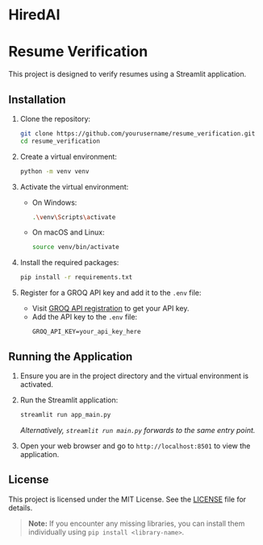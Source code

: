 # HiredAI

# Resume Verification

This project is designed to verify resumes using a Streamlit application.

## Installation

1. Clone the repository:
    ```sh
    git clone https://github.com/yourusername/resume_verification.git
    cd resume_verification
    ```

2. Create a virtual environment:
    ```sh
    python -m venv venv
    ```

3. Activate the virtual environment:

    - On Windows:
        ```sh
        .\venv\Scripts\activate
        ```
    - On macOS and Linux:
        ```sh
        source venv/bin/activate
        ```

4. Install the required packages:
    ```sh
    pip install -r requirements.txt
    ```

5. Register for a GROQ API key and add it to the `.env` file:
    - Visit [GROQ API registration](https://console.groq.com/docs/quickstart) to get your API key.
    - Add the API key to the `.env` file:
        ```
        GROQ_API_KEY=your_api_key_here
        ```

## Running the Application

1. Ensure you are in the project directory and the virtual environment is activated.

2. Run the Streamlit application:
    ```sh
    streamlit run app_main.py
    ```

   *Alternatively, `streamlit run main.py` forwards to the same entry point.*

3. Open your web browser and go to `http://localhost:8501` to view the application.

## License

This project is licensed under the MIT License. See the [LICENSE](LICENSE) file for details.

> **Note:** If you encounter any missing libraries, you can install them individually using `pip install <library-name>`.
